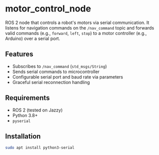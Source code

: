 # motor_control_node

ROS 2 node that controls a robot's motors via serial communication. It listens for navigation commands on the `/nav_command` topic and forwards valid commands (e.g., `forward`, `left`, `stop`) to a motor controller (e.g., Arduino) over a serial port.

## Features

- Subscribes to `/nav_command` (`std_msgs/String`)
- Sends serial commands to microcontroller
- Configurable serial port and baud rate via parameters
- Graceful serial reconnection handling

## Requirements

- ROS 2 (tested on Jazzy)
- Python 3.8+
- `pyserial`

## Installation

```bash
sudo apt install python3-serial
